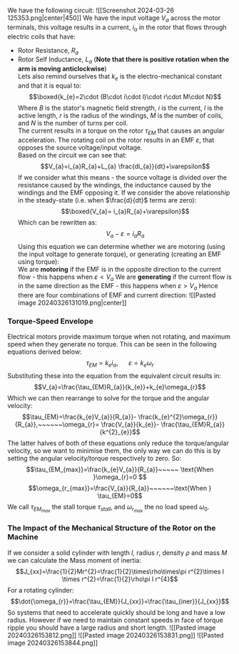 We have the following circuit:
![[Screenshot 2024-03-26 125353.png|center|450]]
We have the input voltage $V_{a}$ across the motor terminals, this voltage results in a current, $i_{a}$ in the rotor that flows through electric coils that have:
- Rotor Resistance, $R_{a}$
- Rotor Self Inductance, $L_{a}$
(**Note that there is positive rotation when the arm is moving anticlockwise**)
\
Lets also remind ourselves that $k_{e}$ is the electro-mechanical constant and that it is equal to:
$$\boxed{k_{e}=2\cdot (B\cdot i\cdot l)\cdot r\cdot M\cdot N}$$
Where $B$ is the stator's magnetic field strength, $i$ is the current, $l$ is the active length, $r$ is the radius of the windings, $M$ is the number of coils, and $N$ is the number of turns per coil.
\
The current results in a torque on the rotor $\tau_{EM}$ that causes an angular acceleration.
The rotating coil on the rotor results in an EMF $\varepsilon$, that opposes the source voltage/input voltage.
\
Based on the circuit we can see that:
$$V_{a}=i_{a}R_{a}+L_{a} \frac{di_{a}}{dt}+\varepsilon$$
If we consider what this means - the source voltage is divided over the resistance caused by the windings, the inductance caused by the windings and the EMF opposing it.
If we consider the above relationship in the steady-state (i.e. when $\frac{d}{dt}$ terms are zero):
$$\boxed{V_{a}= i_{a}R_{a}+\varepsilon}$$
Which can be rewritten as:
$$V_{a}-\varepsilon=i_{a}R_{a}$$
Using this equation we can determine whether we are motoring (using the input voltage to generate torque), or generating (creating an EMF using torque):
\
We are **motoring** if the EMF is in the opposite direction to the current flow - this happens when $\varepsilon<V_{a}$
We are **generating** if the current flow is in the same direction as the EMF - this happens when $\varepsilon>V_{a}$
Hence there are four combinations of EMF and current direction:
![[Pasted image 20240326131019.png|center]]
###  Torque-Speed Envelope
Electrical motors provide maximum torque when not rotating, and maximum speed when they generate no torque. This can be seen in the following equations derived below:
$$\tau_{EM}=k_{e}i_{a},~~~~~~\varepsilon=k_{e}\omega_{r}$$
Substituting these into the equation from the equivalent circuit results in:
$$V_{a}=\frac{\tau_{EM}R_{a}}{k_{e}}+k_{e}\omega_{r}$$
Which we can then rearrange to solve for the torque and the angular velocity:
$$\tau_{EM}=\frac{k_{e}V_{a}}{R_{a}}- \frac{k_{e}^{2}\omega_{r}}{R_{a}},~~~~~~\omega_{r}= \frac{V_{a}}{k_{e}}- \frac{\tau_{EM}R_{a}}{k^{2}_{e}}$$
The latter halves of both of these equations only reduce the torque/angular velocity, so we want to minimise them, the only way we can do this is by setting the angular velocity/torque respectively to zero.
So:
$$\tau_{EM_{max}}=\frac{k_{e}V_{a}}{R_{a}}~~~~~ \text{When }\omega_{r}=0 $$
$$\omega_{r_{max}}=\frac{V_{a}}{R_{a}}~~~~~~\text{When } \tau_{EM}=0$$
We call $\tau_{EM_{max}}$ the stall torque $\tau_{stall}$, and $\omega_{r_{max}}$ the no load speed $\omega_{0}$.
### The Impact of the Mechanical Structure of the Rotor on the Machine
If we consider a solid cylinder with length $l$, radius $r$, density $\rho$ and mass $M$ we can calculate the Mass moment of inertia:
$$J_{xx}=\frac{1}{2}Mr^{2}=\frac{1}{2}\times\rho\times\pi r^{2}\times l \times r^{2}=\frac{1}{2}\rho\pi l r^{4}$$
For a rotating cylinder:
$$\dot{\omega_{r}}=\frac{\tau_{EM}}{J_{xx}}=\frac{\tau_{iner}}{J_{xx}}$$
So systems that need to accelerate quickly should be long and have a low radius.
However if we need to maintain constant speeds in face of torque ripple you should have a large radius and short length.
![[Pasted image 20240326153812.png]]
![[Pasted image 20240326153831.png]]
![[Pasted image 20240326153844.png]]
